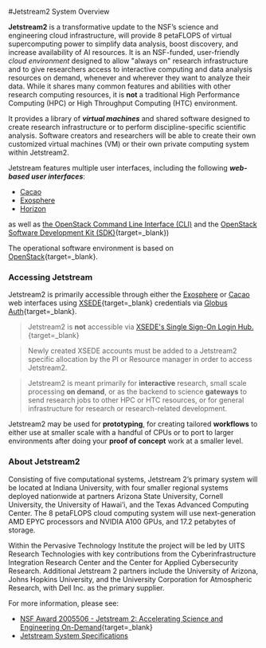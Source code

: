 #Jetstream2 System Overview

**Jetstream2** is a transformative update to the NSF’s science and engineering cloud infrastructure, will provide 8 petaFLOPS of virtual supercomputing power to simplify data analysis, boost discovery, and increase availability of AI resources. It is an NSF-funded, user-friendly _cloud environment_ designed to allow "always on" research infrastructure and to give researchers access to interactive computing and data analysis resources on demand, whenever and wherever they want to analyze their data. While it shares many common features and abilities with other research computing resources, it is **not** a traditional High Performance Computing (HPC) or High Throughput Computing (HTC) environment.

It provides a library of **_virtual machines_** and shared software designed to create research infrastructure or to perform discipline-specific scientific analysis. Software creators and researchers will be able to create their own customized virtual machines (VM) or their own private computing system within Jetstream2.

Jetstream features multiple user interfaces, including the following _**web-based user interfaces**_:

- [Cacao](../ui/atmo/intro.md)
- [Exosphere](../ui/exo/exo.md)
- [Horizon](../ui/horizon/intro.md)

as well as [the OpenStack Command Line Interface (CLI)](../ui/cli/cli.md) and the [OpenStack Software Development Kit (SDK)](https://docs.openstack.org/openstacksdk/latest/){target=_blank})

The operational software environment is based on [OpenStack](https://www.openstack.org/){target=_blank}.

### Accessing Jetstream ###

Jetstream2 is primarily accessible through either the [Exosphere](../ui/exo/exo.md) or [Cacao](../ui/atmo/intro.md) web interfaces using [XSEDE](https://www.xsede.org/){target=_blank} credentials via [Globus Auth](https://www.globus.org/tags/globus-auth){target=_blank}.

> Jetstream2 is **not** accessible via [XSEDE's Single Sign-On Login Hub.](https://portal.xsede.org/single-sign-on-hub){target=_blank}


>Newly created XSEDE accounts must be added to a Jetstream2 specific allocation by the PI or Resource manager in order to access Jetstream2.

>Jetstream2 is meant primarily for **interactive** research, small scale processing **on demand**, or as the backend to science **gateways** to send research jobs to other HPC or HTC resources, or for general infrastructure for research or research-related development.

Jetstream2 may be used for **prototyping**, for creating tailored **workflows** to either use at smaller scale with a handful of CPUs or to port to larger environments after doing your **proof of concept** work at a smaller level.

### About Jetstream2 ###

Consisting of five computational systems, Jetstream 2’s primary system will be located at Indiana University, with four smaller regional systems deployed nationwide at partners Arizona State University, Cornell University, the University of Hawai’i, and the Texas Advanced Computing Center. The 8 petaFLOPS cloud computing system will use next-generation AMD EPYC processors and NVIDIA A100 GPUs, and 17.2 petabytes of storage.

Within the Pervasive Technology Institute the project will be led by UITS Research Technologies with key contributions from the Cyberinfrastructure Integration Research Center and the Center for Applied Cybersecurity Research. Additional Jetstream 2 partners include the University of Arizona, Johns Hopkins University, and the University Corporation for Atmospheric Research, with Dell Inc. as the primary supplier.

For more information, please see:

* [NSF Award 2005506 - Jetstream 2: Accelerating Science and Engineering On-Demand](https://www.nsf.gov/awardsearch/showAward?AWD_ID=2005506){target=_blank}
* [Jetstream System Specifications](config.md)
